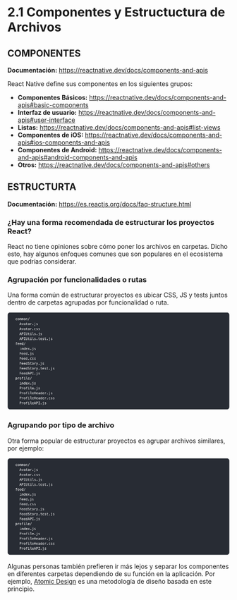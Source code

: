 # 2.1 Componentes y Estructuctura de Archivos

## COMPONENTES

**Documentación:** https://reactnative.dev/docs/components-and-apis

React Native define sus componentes en los siguientes grupos:

- **Componentes Básicos:** https://reactnative.dev/docs/components-and-apis#basic-components
- **Interfaz de usuario:** https://reactnative.dev/docs/components-and-apis#user-interface
- **Listas:** https://reactnative.dev/docs/components-and-apis#list-views
- **Componentes de iOS:** https://reactnative.dev/docs/components-and-apis#ios-components-and-apis
- **Componentes de Android:** https://reactnative.dev/docs/components-and-apis#android-components-and-apis
- **Otros:** https://reactnative.dev/docs/components-and-apis#others

## ESTRUCTURTA

**Documentación:** https://es.reactjs.org/docs/faq-structure.html

### ¿Hay una forma recomendada de estructurar los proyectos React?

React no tiene opiniones sobre cómo poner los archivos en carpetas. Dicho esto, hay algunos enfoques comunes que son populares en el ecosistema que podrías considerar.

### Agrupación por funcionalidades o rutas

Una forma común de estructurar proyectos es ubicar CSS, JS y tests juntos dentro de carpetas agrupadas por funcionalidad o ruta.

![ByFunctionality](resources/ByFunctionality.png)

### Agrupando por tipo de archivo

Otra forma popular de estructurar proyectos es agrupar archivos similares, por ejemplo:

![ByFunctionality](resources/ByFunctionality.png)

Algunas personas también prefieren ir más lejos y separar los componentes en diferentes carpetas dependiendo de su función en la aplicación. Por ejemplo, [Atomic Design](http://bradfrost.com/blog/post/atomic-web-design/) es una metodología de diseño basada en este principio.
